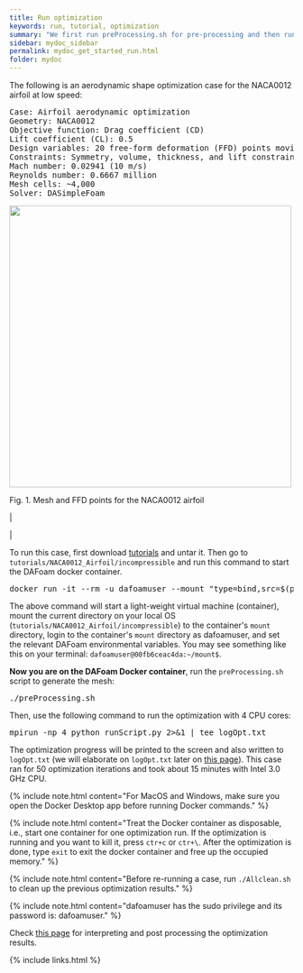 ```yaml
---
title: Run optimization
keywords: run, tutorial, optimization
summary: "We first run preProcessing.sh for pre-processing and then run runScript.py for optimization."
sidebar: mydoc_sidebar
permalink: mydoc_get_started_run.html
folder: mydoc
---
```


The following is an aerodynamic shape optimization case for the NACA0012 airfoil at low speed:

<pre>
Case: Airfoil aerodynamic optimization 
Geometry: NACA0012
Objective function: Drag coefficient (CD)
Lift coefficient (CL): 0.5
Design variables: 20 free-form deformation (FFD) points moving in the y direction, one angle of attack
Constraints: Symmetry, volume, thickness, and lift constraints (total number: 34)
Mach number: 0.02941 (10 m/s)
Reynolds number: 0.6667 million
Mesh cells: ~4,000
Solver: DASimpleFoam
</pre>

<img src="{{ site.url }}{{ site.baseurl }}/images/tutorials/NACA0012_FFD.png" width="500" />

Fig. 1. Mesh and FFD points for the NACA0012 airfoil

|

|

To run this case, first download [tutorials](https://github.com/DAFoam/tutorials/archive/v1.0.0.tar.gz) and untar it. Then go to `tutorials/NACA0012_Airfoil/incompressible` and run this command to start the DAFoam docker container.

<pre>
docker run -it --rm -u dafoamuser --mount "type=bind,src=$(pwd),target=/home/dafoamuser/mount" -w /home/dafoamuser/mount dafoam/opt-packages:v2.0.0 bash
</pre>

The above command will start a light-weight virtual machine (container), mount the current directory on your local OS (`tutorials/NACA0012_Airfoil/incompressible`) to the container's `mount` directory, login to the container's `mount` directory as dafoamuser, and set the relevant DAFoam environmental variables. You may see something like this on your terminal: `dafoamuser@00fb6ceac4da:~/mount$`. 

**Now you are on the DAFoam Docker container**, run the `preProcessing.sh` script to generate the mesh:

<pre>
./preProcessing.sh
</pre>

Then, use the following command to run the optimization with 4 CPU cores:

<pre>
mpirun -np 4 python runScript.py 2>&1 | tee logOpt.txt
</pre>

The optimization progress will be printed to the screen and also written to `logOpt.txt` (we will elaborate on `logOpt.txt` later on [this page](mydoc_get_started_runscript.html)). This case ran for 50 optimization iterations and took about 15 minutes with Intel 3.0 GHz CPU.

{% include note.html content="For MacOS and Windows, make sure you open the Docker Desktop app before running Docker commands." %}

{% include note.html content="Treat the Docker container as disposable, i.e., start one container for one optimization run. If the optimization is running and you want to kill it, press `ctr+c` or `ctr+\`. After the optimization is done, type `exit` to exit the docker container and free up the occupied memory." %}

{% include note.html content="Before re-running a case, run `./Allclean.sh` to clean up the previous optimization results." %}

{% include note.html content="dafoamuser has the sudo privilege and its password is: dafoamuser." %}

Check [this page](mydoc_get_started_post_processing.html) for interpreting and post processing the optimization results.

{% include links.html %}
